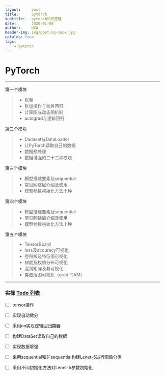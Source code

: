 ```yaml
---
layout:     post
title:      pytorch
subtitle:   pytorch知识整理
date:       2020-01-08
author:     HZW
header-img: img/post-bg-cook.jpg
catalog: true
tags:
    - pytorch
---
```


# PyTorch
 
------
 
第一个模块
 
> * 张量
> * 张量操作与线性回归
> * 计算图与动态图机制
> * autograd与逻辑回归

第二个模块

> * Dadaset与DataLoader
> * 让PyTorch读取自己的数据
> * 数据预处理
> * 数据增强的二十二种模块

第三个模块

> * 模型搭建要素及sequential
> * 常见网络层介绍及使用
> * 模型参数初始化方法十种

第四个模块

> * 模型搭建要素及sequential
> * 常见网络层介绍及使用
> * 模型参数初始化方法十种

第五个模块

> * TensorBoard
> * loss及accuracy可视化
> * 卷积核及特征图可视化
> * 梯度及权值分布可视化
> * 混淆矩阵及其可视化
> * 类激活图可视化（grad-CAM）

------
 
### 实操 [Todo 列表](https://www.zybuluo.com/mdeditor?url=https://www.zybuluo.com/static/editor/md-help.markdown#13-待办事宜-todo-列表)
 
- [ ] tensor操作
- [ ] 实现自动微分
- [ ] 采用nn实现逻辑回归类器
- [ ] 构建DataSet读取自己的数据
- [ ] 实现数据增强
- [ ] 采用sequential和非sequential构建Lenet-5进行图像分类
- [ ] 采用不同初始化方法对Lenet-5参数初始化
 
